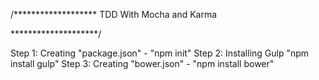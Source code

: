 /*******************
	TDD With Mocha and Karma

********************/


Step 1: Creating "package.json" - "npm init"
Step 2: Installing Gulp "npm install gulp"
Step 3: Creating "bower.json" - "npm install bower"